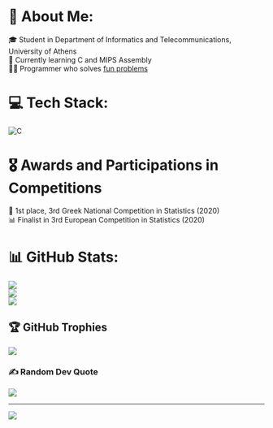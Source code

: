 <!-- crstalle's personal biography -->
# 💫 About Me:
🎓 Student in Department of Informatics and Telecommunications, University of Athens<br>🧠 Currently learning C and MIPS Assembly<br>🧑‍💻 Programmer who solves [fun problems](https://github.com/crstalle/Fun-Problems) <br/>

# 💻 Tech Stack:
![C](https://img.shields.io/badge/c-%2300599C.svg?style=plastic&logo=c&logoColor=white) <br/>

# 🎖️ Awards and Participations in Competitions
🥇 1st place, 3rd Greek National Competition in Statistics (2020) <br/>
📊 Finalist in 3rd European Competition in Statistics (2020) <br/>

# 📊 GitHub Stats:
![](https://github-readme-stats.vercel.app/api?username=crstalle&theme=midnight-purple&hide_border=false&include_all_commits=false&count_private=false)<br/>
![](https://github-readme-streak-stats.herokuapp.com/?user=crstalle&theme=midnight-purple&hide_border=false)<br/>
![](https://github-readme-stats.vercel.app/api/top-langs/?username=crstalle&theme=midnight-purple&hide_border=false&include_all_commits=false&count_private=false&layout=compact) <br/>


## 🏆 GitHub Trophies
![](https://github-profile-trophy.vercel.app/?username=crstalle&theme=discord&no-frame=false&no-bg=true&margin-w=4) <br/>


### ✍️ Random Dev Quote
![](https://quotes-github-readme.vercel.app/api?type=horizontal&theme=radical) 

---
[![](https://visitcount.itsvg.in/api?id=crstalle&icon=5&color=6)](https://visitcount.itsvg.in)

<!-- Proudly created with GPRM ( https://gprm.itsvg.in ) -->

